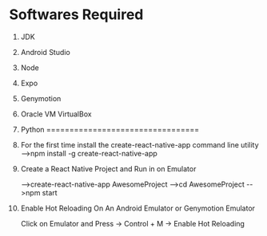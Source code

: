 Softwares Required
==================================
1. JDK
2. Android Studio
3. Node
4. Expo
5. Genymotion
6. Oracle VM VirtualBox
7. Python
=================================

1. For the first time install the create-react-native-app command line utility
   -->npm install -g create-react-native-app


2. Create a React Native Project and Run in on Emulator

   -->create-react-native-app AwesomeProject
   -->cd AwesomeProject
   -->npm start

3. Enable Hot Reloading On An Android Emulator or Genymotion Emulator

   Click on Emulator and Press -> Control + M -> Enable Hot Reloading
